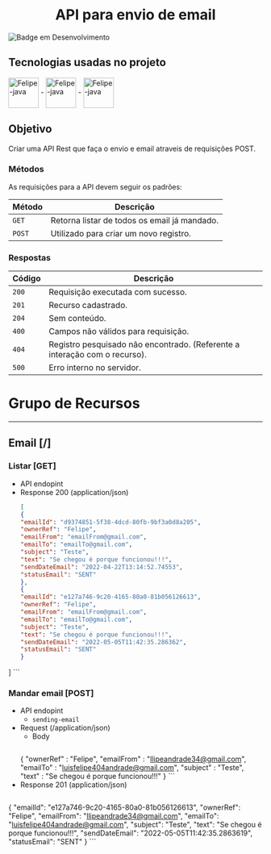 <hgroup><center><h1><b>API para envio de email</b></h1></center>
 
![Badge em Desenvolvimento](http://img.shields.io/static/v1?label=STATUS&message=EM%20DESENVOLVIMENTO&color=dark&style=for-the-badge)

## Tecnologias usadas no projeto

<img align="center" alt="Felipe-java" height="60" width="60" src="https://cdn.jsdelivr.net/gh/devicons/devicon/icons/java/java-original-wordmark.svg"> -
<img align="center" alt="Felipe-java" height="60" width="60" src="https://cdn.jsdelivr.net/gh/devicons/devicon/icons/spring/spring-original-wordmark.svg"> -
<img align="center" alt="Felipe-java" height="60" width="60" src="https://cdn.jsdelivr.net/gh/devicons/devicon/icons/postgresql/postgresql-plain-wordmark.svg" />

 
## Objetivo
Criar uma API Rest que faça o envio e email atraveis de requisições POST.

### Métodos

As requisições para a API devem seguir os padrões:

| Método   | Descrição                                             |
|:---------|-------------------------------------------------------|
| `GET`    | Retorna listar de todos os email já mandado.          |
| `POST`   | Utilizado para criar um novo registro.                |

### Respostas

| Código | Descrição                                                                  |
|:-------|----------------------------------------------------------------------------|
| `200`  | Requisição executada com sucesso.                                          |
| `201`  | Recurso cadastrado.                                                        |
| `204`  | Sem conteúdo. 
| `400`  | Campos não válidos para requisição.                                        ||
| `404`  | Registro pesquisado não encontrado. (Referente a interação com o recurso). |
| `500`  | Erro interno no servidor.  

# Grupo de Recursos

***
 
 ## Email [/]

### Listar [GET]

+ API endopint
+ Response 200 (application/json) <br/>
    ```json
    [
  {
    "emailId": "d9374851-5f38-4dcd-80fb-9bf3a0d8a205",
    "ownerRef": "Felipe",
    "emailFrom": "emailFrom@gmail.com",
    "emailTo": "emailTo@gmail.com",
    "subject": "Teste",
    "text": "Se chegou é porque funcionou!!!",
    "sendDateEmail": "2022-04-22T13:14:52.74553",
    "statusEmail": "SENT"
  },
  {
    "emailId": "e127a746-9c20-4165-80a0-81b056126613",
    "ownerRef": "Felipe",
    "emailFrom": "emailFrom@gmail.com",
    "emailTo": "emailTo@gmail.com",
    "subject": "Teste",
    "text": "Se chegou é porque funcionou!!!",
    "sendDateEmail": "2022-05-05T11:42:35.286362",
    "statusEmail": "SENT"
  }
]
    ```

### Mandar email [POST]

+ API endopint
    + `sending-email`
+ Request (/application/json)
    + Body
        ```json
  {
    "ownerRef" : "Felipe",
    "emailFrom" : "llipeandrade34@gmail.com",
    "emailTo" : "luisfelipe404andrade@gmail.com",
    "subject" : "Teste",
    "text" : "Se chegou é porque funcionou!!!"
  }
        ```
+ Response 201 (application/json) <br/>
    ```json
{
  "emailId": "e127a746-9c20-4165-80a0-81b056126613",
  "ownerRef": "Felipe",
  "emailFrom": "llipeandrade34@gmail.com",
  "emailTo": "luisfelipe404andrade@gmail.com",
  "subject": "Teste",
  "text": "Se chegou é porque funcionou!!!",
  "sendDateEmail": "2022-05-05T11:42:35.2863619",
  "statusEmail": "SENT"
}
    ```

